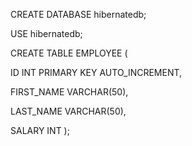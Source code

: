 
CREATE DATABASE hibernatedb;

USE hibernatedb;

CREATE TABLE EMPLOYEE (

  ID INT PRIMARY KEY AUTO_INCREMENT,
  
  FIRST_NAME VARCHAR(50),
  
  LAST_NAME VARCHAR(50),
  
  SALARY INT
);
